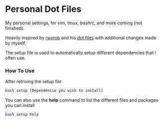 # Personal Dot Files

My personal settings, for *vim*, *tmux*, *bashrc*, and more coming
(not finished).

Heavily inspired by [rwxrob](https://github.com/rwxrob) and his [dot files](https://github.com/rwxrob/dot) with additional changes made by myself.

The setup file is used to automatically setup different dependencies that I often use.

### How To Use

After retriving the setup file

```bash
bash setup [Dependencie you wish to install]
```

You can also use the **help** command to list the different files and packages you can install

```bash
bash setup help
```
